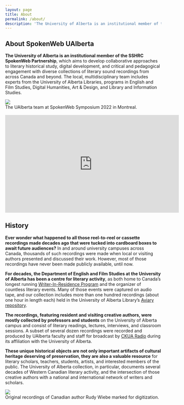 ```yaml
---
layout: page
title: About
permalink: /about/
description: 'The University of Alberta is an institutional member of the SSHRC SpokenWeb Partnership, which aims to develop collaborative approaches to literary historical study, digital development...'
---
```


## About SpokenWeb UAlberta
**The University of Alberta is an institutional member of the SSHRC SpokenWeb Partnership**, which aims to develop collaborative approaches to literary historical study, digital development, and critical and pedagogical engagement with diverse collections of literary sound recordings from across Canada and beyond. The local, multidisciplinary team includes experts from the University of Alberta Libraries, programs in English and Film Studies, Digital Humanities, Art & Design, and Library and Information Studies.

<div class = "figure">
  <img src="{{ '/img/team.jpg' | absolute_url }}"/>
  <figcaption>The UAlberta team at SpokenWeb Symposium 2022 in Montreal.</figcaption>
</div>
<br>

<iframe width="560" height="315" src="https://www.youtube.com/embed/p8UF3GIZbjk?si=X6LaJa-kU_awmES9" title="YouTube video player" frameborder="0" allow="accelerometer; autoplay; clipboard-write; encrypted-media; gyroscope; picture-in-picture; web-share" allowfullscreen></iframe>




## History

**Ever wonder what happened to all those reel-to-reel or cassette recordings made decades ago that were tucked into cardboard boxes to await future audiences?** In and around university campuses across Canada, thousands of such recordings were made when local or visiting authors presented and discussed their work. However, most of those recordings have never been made publicly available, until now. 

**For decades, the Department of English and Film Studies at the University of Alberta has been a centre for literary activity**, as both home to Canada’s longest running [Writer-In-Residence Program](https://www.ualberta.ca/english-film-studies/programs/writer-in-residence-program/index.html) and the organizer of countless literary events. Many of those events were captured on audio tape, and our collection includes more than one hundred recordings (about one hour in length each) held in the University of Alberta Library’s [Aviary repository](https://ualberta.aviaryplatform.com). 

**The recordings, featuring resident and visiting creative authors, were mostly collected by professors and students** on the University of Alberta campus and consist of literary readings, lectures, interviews, and classroom sessions. A subset of several dozen recordings were recorded and produced by UAlberta faculty and staff for broadcast by [CKUA Radio](https://ckua.com/) during its affiliation with the University of Alberta.

**These unique historical objects are not only important artifacts of cultural heritage deserving of preservation, they are also a valuable resource** for literary scholars, teachers, students, artists, and interested members of the public. The University of Alberta collection, in particular, documents several decades of Western Canadian literary activity, and the intersection of those creative authors with a national and international network of writers and scholars.


<div class = "figure">
  <img src="{{ '/img/digtape.jpg' | absolute_url }}"/>
  <figcaption>Original recordings of Canadian author Rudy Wiebe marked for digitization.</figcaption>
</div>
